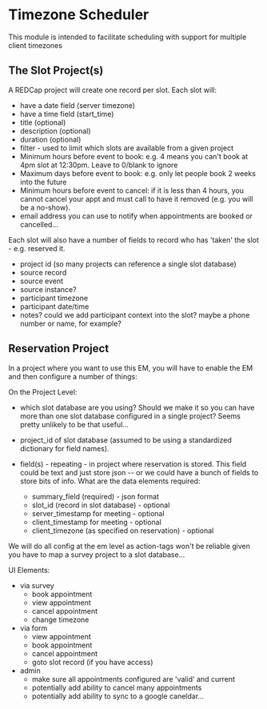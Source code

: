 # Timezone Scheduler

This module is intended to facilitate scheduling with support for multiple client timezones



## The Slot Project(s)

A REDCap project will create one record per slot.  Each slot will:
- have a date field (server timezone)
- have a time field (start_time)
- title (optional)
- description (optional)
- duration (optional)
- filter - used to limit which slots are available from a given project
- Minimum hours before event to book:  e.g. 4 means you can't book at 4pm slot at 12:30pm.  Leave to 0/blank to ignore
- Maximum days before event to book:  e.g. only let people book 2 weeks into the future
- Minimum hours before event to cancel: if it is less than 4 hours, you cannot cancel your appt and must call to have it removed (e.g. you will be a no-show).
- email address you can use to notify when appointments are booked or cancelled...


Each slot will also have a number of fields to record who has 'taken' the slot - e.g. reserved it.
- project id (so many projects can reference a single slot database)
- source record
- source event
- source instance?
- participant timezone
- participant date/time
- notes?  could we add participant context into the slot? maybe a phone number or name, for example?

## Reservation Project
In a project where you want to use this EM, you will have to enable the EM and then configure a number of things:

On the Project Level:
- which slot database are you using?  Should we make it so you can have more than one slot database configured in a single project?  Seems pretty unlikely to be that useful...

- project_id of slot database (assumed to be using a standardized dictionary for field names).

- field(s) - repeating - in project where reservation is stored.  This field could be text and just store json -- or we could have a bunch of fields to store bits of info.   What are the data elements required:
    - summary_field (required) - json format
    - slot_id (record in slot database) - optional
    - server_timestamp for meeting - optional
    - client_timestamp for meeting - optional
    - client_timezone (as specified on reservation) - optional

We will do all config at the em level as action-tags won't be reliable given you have to map a survey project to a slot database...

UI Elements:
- via survey
  - book appointment
  - view appointment
  - cancel appointment
  - change timezone
- via form
  - view appointment
  - book appointment
  - cancel appointment
  - goto slot record (if you have access)
- admin
  - make sure all appointments configured are 'valid' and current
  - potentially add ability to cancel many appointments
  - potentially add ability to sync to a google caneldar...

